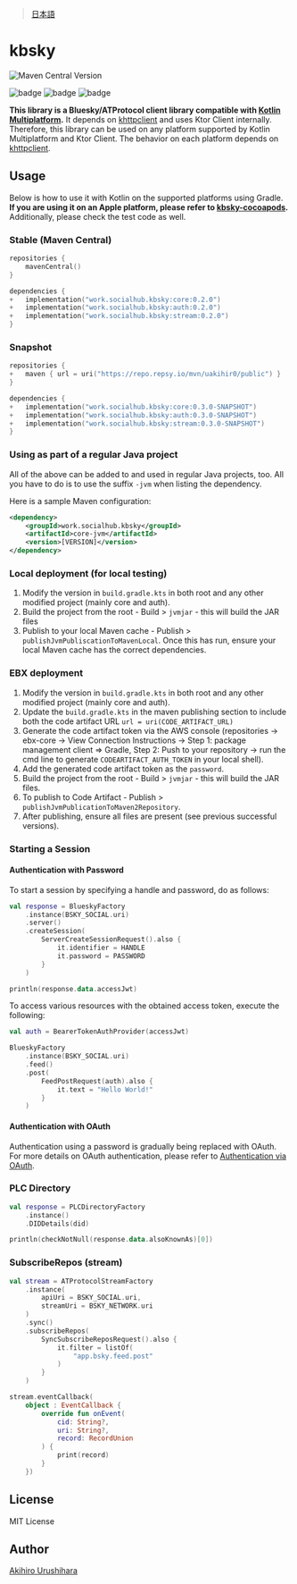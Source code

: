> [日本語](./docs/README_ja.md)

# kbsky

<!-- ![Maven metadata URL](https://img.shields.io/maven-metadata/v?metadataUrl=https%3A%2F%2Frepo.repsy.io%2Fmvn%2Fuakihir0%2Fpublic%2Fwork%2Fsocialhub%2Fkbsky%2Fcore%2Fmaven-metadata.xml) -->
![Maven Central Version](https://img.shields.io/maven-central/v/work.socialhub.kbsky/all)

![badge][badge-jvm]
![badge][badge-ios]
![badge][badge-mac]

**This library is a Bluesky/ATProtocol client library compatible
with [Kotlin Multiplatform](https://kotlinlang.org/docs/multiplatform.html).**
It depends on [khttpclient] and uses Ktor Client internally. Therefore, this library can be used on any platform
supported by Kotlin Multiplatform and Ktor Client. The behavior on each platform depends on [khttpclient].

## Usage

Below is how to use it with Kotlin on the supported platforms using Gradle.  
**If you are using it on an Apple platform, please refer
to [kbsky-cocoapods](https://github.com/uakihir0/kbsky-cocoapods).**  
Additionally, please check the test code as well.

### Stable (Maven Central)

```kotlin:build.gradle.kts
repositories {
    mavenCentral()
}

dependencies {
+   implementation("work.socialhub.kbsky:core:0.2.0")
+   implementation("work.socialhub.kbsky:auth:0.2.0")
+   implementation("work.socialhub.kbsky:stream:0.2.0")
}
```

### Snapshot

```kotlin:build.gradle.kts
repositories {
+   maven { url = uri("https://repo.repsy.io/mvn/uakihir0/public") }
}

dependencies {
+   implementation("work.socialhub.kbsky:core:0.3.0-SNAPSHOT")
+   implementation("work.socialhub.kbsky:auth:0.3.0-SNAPSHOT")
+   implementation("work.socialhub.kbsky:stream:0.3.0-SNAPSHOT")
}
```

### Using as part of a regular Java project

All of the above can be added to and used in regular Java projects, too. All you have to do is to use the suffix `-jvm` when listing the dependency.

Here is a sample Maven configuration:

```xml
<dependency>
    <groupId>work.socialhub.kbsky</groupId>
    <artifactId>core-jvm</artifactId>
    <version>[VERSION]</version>
</dependency>
```

### Local deployment (for local testing)
1. Modify the version in `build.gradle.kts` in both root and any other modified project (mainly
   core and auth).
2. Build the project from the root - Build > `jvmjar` - this will build the JAR files
3. Publish to your local Maven cache - Publish > `publishJvmPubliscationToMavenLocal`. Once this 
   has run, ensure your local Maven cache has the correct dependencies.

### EBX deployment
1. Modify the version in `build.gradle.kts` in both root and any other modified project (mainly 
   core and auth).
2. Update the `build.gradle.kts` in the maven publishing section to include both the code artifact 
   URL `url = uri(CODE_ARTIFACT_URL)`
3. Generate the code artifact token via the AWS console (repositories -> ebx-core -> View 
   Connection Instructions -> Step 1: package management client => Gradle, Step 2: Push to your 
   repository -> run the cmd line to generate `CODEARTIFACT_AUTH_TOKEN` in your local shell).
4. Add the generated code artifact token as the `password`.
5. Build the project from the root - Build > `jvmjar` - this will build the JAR files.
6. To publish to Code Artifact - Publish > `publishJvmPublicationToMaven2Repository`.
6. After publishing, ensure all files are present (see previous successful versions).

### Starting a Session

#### Authentication with Password

To start a session by specifying a handle and password, do as follows:

```kotlin
val response = BlueskyFactory
    .instance(BSKY_SOCIAL.uri)
    .server()
    .createSession(
        ServerCreateSessionRequest().also {
            it.identifier = HANDLE
            it.password = PASSWORD
        }
    )

println(response.data.accessJwt)
```

To access various resources with the obtained access token, execute the following:

```kotlin
val auth = BearerTokenAuthProvider(accessJwt)

BlueskyFactory
    .instance(BSKY_SOCIAL.uri)
    .feed()
    .post(
        FeedPostRequest(auth).also {
            it.text = "Hello World!"
        }
    )
```

#### Authentication with OAuth

Authentication using a password is gradually being replaced with OAuth. For more details on OAuth authentication, please
refer to [Authentication via OAuth](./docs/OAUTH.md).

### PLC Directory

```kotlin
val response = PLCDirectoryFactory
    .instance()
    .DIDDetails(did)

println(checkNotNull(response.data.alsoKnownAs)[0])
```

### SubscribeRepos (stream)

```kotlin
val stream = ATProtocolStreamFactory
    .instance(
        apiUri = BSKY_SOCIAL.uri,
        streamUri = BSKY_NETWORK.uri
    )
    .sync()
    .subscribeRepos(
        SyncSubscribeReposRequest().also {
            it.filter = listOf(
                "app.bsky.feed.post"
            )
        }
    )

stream.eventCallback(
    object : EventCallback {
        override fun onEvent(
            cid: String?,
            uri: String?,
            record: RecordUnion
        ) {
            print(record)
        }
    })
```

## License

MIT License

## Author

[Akihiro Urushihara](https://github.com/uakihir0)

[khttpclient]: https://github.com/uakihir0/khttpclient

[badge-android]: http://img.shields.io/badge/-android-6EDB8D.svg

[badge-android-native]: http://img.shields.io/badge/support-[AndroidNative]-6EDB8D.svg

[badge-wearos]: http://img.shields.io/badge/-wearos-8ECDA0.svg

[badge-jvm]: http://img.shields.io/badge/-jvm-DB413D.svg

[badge-js]: http://img.shields.io/badge/-js-F8DB5D.svg

[badge-js-ir]: https://img.shields.io/badge/support-[IR]-AAC4E0.svg

[badge-nodejs]: https://img.shields.io/badge/-nodejs-68a063.svg

[badge-linux]: http://img.shields.io/badge/-linux-2D3F6C.svg

[badge-windows]: http://img.shields.io/badge/-windows-4D76CD.svg

[badge-wasm]: https://img.shields.io/badge/-wasm-624FE8.svg

[badge-apple-silicon]: http://img.shields.io/badge/support-[AppleSilicon]-43BBFF.svg

[badge-ios]: http://img.shields.io/badge/-ios-CDCDCD.svg

[badge-mac]: http://img.shields.io/badge/-macos-111111.svg

[badge-watchos]: http://img.shields.io/badge/-watchos-C0C0C0.svg

[badge-tvos]: http://img.shields.io/badge/-tvos-808080.svg
